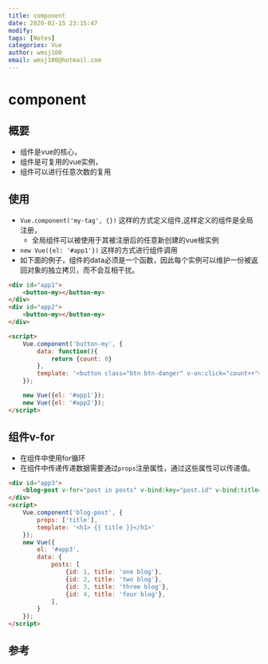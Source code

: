 ```yaml
---
title: component
date: 2020-02-15 23:15:47
modify: 
tags: [Notes]
categories: Vue
author: wmsj100
email: wmsj100@hotmail.com
---
```


# component

## 概要

- 组件是vue的核心，
- 组件是可复用的vue实例，
- 组件可以进行任意次数的复用

## 使用

- `Vue.component('my-tag', {})` 这样的方式定义组件,这样定义的组件是全局注册，
	- 全局组件可以被使用于其被注册后的任意新创建的vue根实例
- `new Vue({el: '#app1'})` 这样的方式进行组件调用
- 如下面的例子，组件的data必须是一个函数，因此每个实例可以维护一份被返回对象的独立拷贝，而不会互相干扰。

```html
<div id="app1">
	<button-my></button-my>
</div>
<div id="app2">
	<button-my></button-my>
</div>

<script>
	Vue.component('button-my', {
		data: function(){
			return {count: 0}
		},
		template: '<button class="btn btn-danger" v-on:click="count++">{{ count }}</button>'
	});

	new Vue({el: '#app1'});
	new Vue({el: '#app2'});
</script>
```

## 组件v-for

- 在组件中使用for循环
- 在组件中传递传递数据需要通过`props`注册属性，通过这些属性可以传递值。
```html
<div id="app3">
	<blog-post v-for="post in posts" v-bind:key="post.id" v-bind:title="post.title"></blog-post>
</div>
<script>
	Vue.component('blog-post', {
		props: ['title'],
		template: '<h1> {{ title }}</h1>'
	});
	new Vue({
		el: '#app3',
		data: {
			posts: [
				{id: 1, title: 'one blog'},
				{id: 2, title: 'two blog'},
				{id: 3, title: 'three blog'},
				{id: 4, title: 'four blog'},
			],
		}
	});
</script>
```

## 参考

